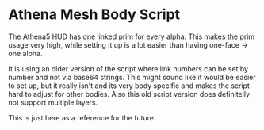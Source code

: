 # Athena Mesh Body Script

The Athena5 HUD has one linked prim for every alpha. This makes the prim usage very high, while setting it up is a lot easier than having one-face -> one alpha.

It is using an older version of the script where link numbers can be set by number and not via base64 strings. This might sound like it would be easier to set up, but it really isn't and its very body specific and makes the script hard to adjust for other bodies.
Also this old script version does definitelly not support multiple layers.

This is just here as a reference for the future.
